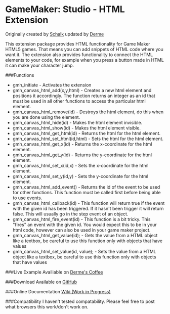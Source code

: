 GameMaker: Studio - HTML Extension
===

Originally created by [Schalk](http://gmc.yoyogames.com/index.php?showuser=99569) updated by [Derme](http://gmc.yoyogames.com/index.php?showuser=125302)

This extension package provides HTML functionality for Game Maker HTML5 games. That means you can add snippets of HTML code where you want it. The extension also provides functionality to connect the HTML elements to your code, for example when you press a button made in HTML it can make your character jump.

###Functions
* gmh_initiate - Activates the extension
* gmh_canvas_html_add(x,y,html) - Creates a new html element and positions it accordingly. The function returns an integer as an id that must be used in all other functions to access the particular html element.
* gmh_canvas_html_remove(id) - Destroys the html element, do this when you are done using the element.
* gmh_canvas_html_hide(id) - Makes the html element invisible.
* gmh_canvas_html_show(id) - Makes the html element visible.
* gmh_canvas_html_get_html(id) - Returns the html for the html element.
* gmh_canvas_html_set_html(id,html) - Sets the html for the html element.
* gmh_canvas_html_get_x(id) - Returns the x-coordinate for the html element.
* gmh_canvas_html_get_y(id) - Returns the y-coordinate for the html element.
* gmh_canvas_html_set_x(id,x) - Sets the x-coordinate for the html element.
* gmh_canvas_html_set_y(id,y) - Sets the y-coordinate for the html element.
* gmh_canvas_html_add_event() - Returns the id of the event to be used for other functions. This function must be called first before being able to use events.
* gmh_canvas_html_callback(id) - This function will return true if the event with the given id has been triggered. If it hasn't been trigger it will return false. This will usually go in the step event of an object.
* gmh_canvas_html_fire_event(id) - This function is a bit tricky. This "fires" an event with the given id. You would expect this to be in your html code, however can also be used in your game maker project.
* gmh_canvas_html_get_value(id); - Gets the value from a HTML object like a textbox, be careful to use this function only with objects that have values
* gmh_canvas_html_set_value(id, value); - Sets the value from a HTML object like a textbox, be careful to use this function only with objects that have values

###Live Example
Availiable on [Derme's Coffee](http://derme.coffee/html5/gmh/index.html)

###Download
Available on [GitHub](https://github.com/derme302/gmh)

###Online Documentation
[Wiki (Work in Progress)](https://github.com/derme302/gmh/wiki)

###Compatibility
I haven't tested compatability. Please feel free to post what browsers this work/don't work on.
